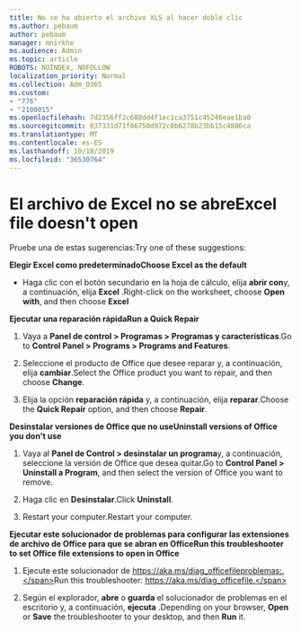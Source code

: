 ```yaml
---
title: No se ha abierto el archivo XLS al hacer doble clic
ms.author: pebaum
author: pebaum
manager: mnirkhe
ms.audience: Admin
ms.topic: article
ROBOTS: NOINDEX, NOFOLLOW
localization_priority: Normal
ms.collection: Adm_O365
ms.custom:
- "776"
- "2100015"
ms.openlocfilehash: 7d2356ff2c688dd4f1ec1ca3751c45246eae1ba0
ms.sourcegitcommit: 037331d71f06750d972c0b6278b23bb15c4806ca
ms.translationtype: MT
ms.contentlocale: es-ES
ms.lasthandoff: 10/18/2019
ms.locfileid: "36530764"
---
```

# <a name="excel-file-doesnt-open"></a><span data-ttu-id="c79f7-102">El archivo de Excel no se abre</span><span class="sxs-lookup"><span data-stu-id="c79f7-102">Excel file doesn't open</span></span>

<span data-ttu-id="c79f7-103">Pruebe una de estas sugerencias:</span><span class="sxs-lookup"><span data-stu-id="c79f7-103">Try one of these suggestions:</span></span>

<span data-ttu-id="c79f7-104">**Elegir Excel como predeterminado**</span><span class="sxs-lookup"><span data-stu-id="c79f7-104">**Choose Excel as the default**</span></span>

* <span data-ttu-id="c79f7-105">Haga clic con el botón secundario en la hoja de cálculo, elija **abrir con**y, a continuación, elija **Excel** .</span><span class="sxs-lookup"><span data-stu-id="c79f7-105">Right-click on the worksheet, choose **Open with**, and then choose **Excel**</span></span>

<span data-ttu-id="c79f7-106">**Ejecutar una reparación rápida**</span><span class="sxs-lookup"><span data-stu-id="c79f7-106">**Run a Quick Repair**</span></span>

1. <span data-ttu-id="c79f7-107">Vaya a **Panel de control > Programas > Programas y características**.</span><span class="sxs-lookup"><span data-stu-id="c79f7-107">Go to **Control Panel > Programs > Programs and Features**.</span></span>

2. <span data-ttu-id="c79f7-108">Seleccione el producto de Office que desee reparar y, a continuación, elija **cambiar**.</span><span class="sxs-lookup"><span data-stu-id="c79f7-108">Select the Office product you want to repair, and then choose **Change**.</span></span>

3. <span data-ttu-id="c79f7-109">Elija la opción **reparación rápida** y, a continuación, elija **reparar**.</span><span class="sxs-lookup"><span data-stu-id="c79f7-109">Choose the **Quick Repair** option, and then choose **Repair**.</span></span>

<span data-ttu-id="c79f7-110">**Desinstalar versiones de Office que no use**</span><span class="sxs-lookup"><span data-stu-id="c79f7-110">**Uninstall versions of Office you don't use**</span></span>

1. <span data-ttu-id="c79f7-111">Vaya al **Panel de Control > desinstalar un programa**y, a continuación, seleccione la versión de Office que desea quitar.</span><span class="sxs-lookup"><span data-stu-id="c79f7-111">Go to **Control Panel > Uninstall a Program**, and then select the version of Office you want to remove.</span></span>

2. <span data-ttu-id="c79f7-112">Haga clic en **Desinstalar**.</span><span class="sxs-lookup"><span data-stu-id="c79f7-112">Click **Uninstall**.</span></span>

3. <span data-ttu-id="c79f7-113">Restart your computer.</span><span class="sxs-lookup"><span data-stu-id="c79f7-113">Restart your computer.</span></span>

<span data-ttu-id="c79f7-114">**Ejecutar este solucionador de problemas para configurar las extensiones de archivo de Office para que se abran en Office**</span><span class="sxs-lookup"><span data-stu-id="c79f7-114">**Run this troubleshooter to set Office file extensions to open in Office**</span></span>

1. <span data-ttu-id="c79f7-115">Ejecute este solucionador de https://aka.ms/diag_officefileproblemas:.</span><span class="sxs-lookup"><span data-stu-id="c79f7-115">Run this troubleshooter: https://aka.ms/diag_officefile.</span></span>

2. <span data-ttu-id="c79f7-116">Según el explorador, **abre** o **guarda** el solucionador de problemas en el escritorio y, a continuación, **ejecuta** .</span><span class="sxs-lookup"><span data-stu-id="c79f7-116">Depending on your browser, **Open** or **Save** the troubleshooter to your desktop, and then **Run** it.</span></span>
